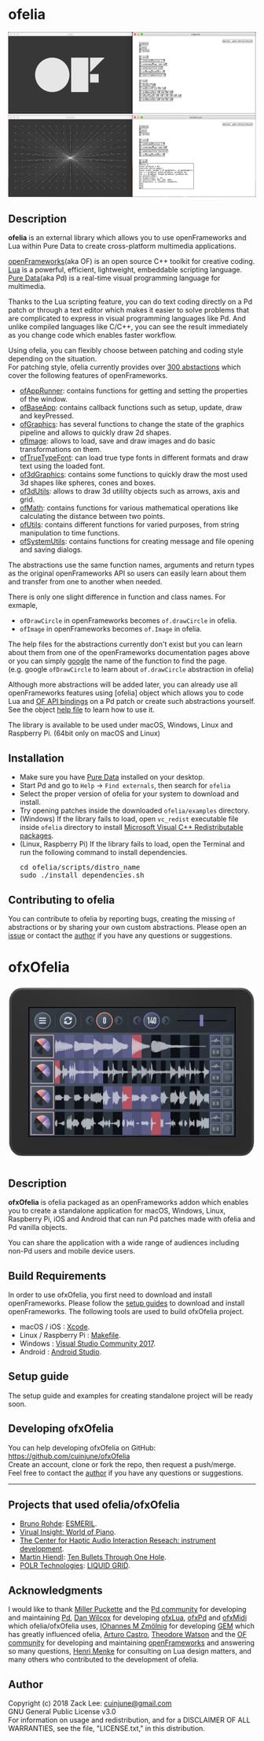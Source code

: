 # ofelia
![alt text](doc/screenshot1.png)
![alt text](doc/screenshot2.png)

## Description
**ofelia** is an external library which allows you to use openFrameworks and Lua within Pure Data to create cross-platform multimedia applications.

[openFrameworks](http://openframeworks.cc/)(aka OF) is an open source C++ toolkit for creative coding.<br />
[Lua](https://www.lua.org/) is a powerful, efficient, lightweight, embeddable scripting language.<br />
[Pure Data](https://puredata.info/)(aka Pd) is a real-time visual programming language for multimedia.<br />

Thanks to the Lua scripting feature, you can do text coding directly on a Pd patch or through a text editor which makes it easier to solve problems that are complicated to express in visual programming languages like Pd. And unlike compiled languages like C/C++, you can see the result immediately as you change code which enables faster workflow.

Using ofelia, you can flexibly choose between patching and coding style depending on the situation.<br />
For patching style, ofelia currently provides over [300 abstactions](https://github.com/cuinjune/ofxOfelia/tree/master/ofelia/libs/of) which cover the following features of openFrameworks.

* [ofAppRunner](https://openframeworks.cc/documentation/application/ofAppRunner/): contains functions for getting and setting the properties of the window.
* [ofBaseApp](https://openframeworks.cc/documentation/application/ofBaseApp/): contains callback functions such as setup, update, draw and keyPressed.
* [ofGraphics](https://openframeworks.cc/documentation/graphics/ofGraphics/): has several functions to change the state of the graphics pipeline and allows to quickly draw 2d shapes.
* [ofImage](https://openframeworks.cc/documentation/graphics/ofImage/): allows to load, save and draw images and do basic transformations on them.
* [ofTrueTypeFont](https://openframeworks.cc/documentation/graphics/ofTrueTypeFont/): can load true type fonts in different formats and draw text using the loaded font.
* [of3dGraphics](https://openframeworks.cc/documentation/3d/of3dGraphics/): contains some functions to quickly draw the most used 3d shapes like spheres, cones and boxes.
* [of3dUtils](https://openframeworks.cc/documentation/3d/of3dUtils/): allows to draw 3d utililty objects such as arrows, axis and grid.
* [ofMath](https://openframeworks.cc/documentation/math/ofMath/): contains functions for various mathematical operations like calculating the distance between two points.
* [ofUtils](https://openframeworks.cc/documentation/utils/ofUtils/): contains different functions for varied purposes, from string manipulation to time functions.
* [ofSystemUtils](https://openframeworks.cc/documentation/utils/ofSystemUtils/): contains functions for creating message and file opening and saving dialogs.

The abstractions use the same function names, arguments and return types as the original openFrameworks API so users can easily learn about them and transfer from one to another when needed.

There is only one slight difference in function and class names. For exmaple,

* `ofDrawCircle` in openFrameworks becomes `of.drawCircle` in ofelia.
* `ofImage` in openFrameworks becomes `of.Image` in ofelia.

The help files for the abstractions currently don't exist but you can learn about them from one of the openFrameworks documentation pages above or you can simply [google](https://www.google.com/) the name of the function to find the page.<br /> 
(e.g. google `ofDrawCircle` to learn about `of.drawCircle` abstraction in ofelia)

Although more abstractions will be added later, you can already use all openFrameworks features using [ofelia] object which allows you to code Lua and [OF API bindings](https://github.com/danomatika/ofxLua#of-api-bindings) on a Pd patch or create such abstractions yourself. See the object [help file](https://github.com/cuinjune/ofxOfelia/blob/master/ofelia/ofelia-help.pd) to learn how to use it.

The library is available to be used under macOS, Windows, Linux and Raspberry Pi. (64bit only on macOS and Linux)

## Installation
* Make sure you have [Pure Data](https://puredata.info/downloads/pure-data) installed on your desktop.
* Start Pd and go to `Help` -> `Find externals`, then search for `ofelia`
* Select the proper version of ofelia for your system to download and install.
* Try opening patches inside the downloaded `ofelia/examples` directory.
* (Windows) If the library fails to load, open `vc_redist` executable file inside `ofelia` directory to install [Microsoft Visual C++ Redistributable packages](https://support.microsoft.com/en-us/help/2977003/the-latest-supported-visual-c-downloads).
* (Linux, Raspberry Pi) If the library fails to load, open the Terminal and run the following command to install dependencies.
  <pre>cd ofelia/scripts/distro_name
  sudo ./install_dependencies.sh</pre>
  
## Contributing to ofelia
You can contribute to ofelia by reporting bugs, creating the missing `of` abstractions or by sharing your own custom abstractions. Please open an [issue](https://github.com/cuinjune/ofxOfelia/issues) or contact the [author](#author) if you have any questions or suggestions.
  
# ofxOfelia
![alt text](doc/standalone.png)

## Description

**ofxOfelia** is ofelia packaged as an openFrameworks addon which enables you to create a standalone application for macOS, Windows, Linux, Raspberry Pi, iOS and Android that can run Pd patches made with ofelia and Pd vanilla objects.

You can share the application with a wide range of audiences including non-Pd users and mobile device users.

## Build Requirements
In order to use ofxOfelia, you first need to download and install openFrameworks. Please follow the [setup guides](http://openframeworks.cc/download/) to download and install openFrameworks. The following tools are used to build ofxOfelia project.

* macOS / iOS : [Xcode](https://developer.apple.com/xcode/).
* Linux / Raspberry Pi : [Makefile](https://www.gnu.org/software/make/).
* Windows : [Visual Studio Community 2017](https://visualstudio.microsoft.com/vs/community/).
* Android : [Android Studio](https://developer.android.com/studio/).

## Setup guide
The setup guide and examples for creating standalone project will be ready soon.

## Developing ofxOfelia
You can help developing ofxOfelia on GitHub: https://github.com/cuinjune/ofxOfelia<br />
Create an account, clone or fork the repo, then request a push/merge.<br />
Feel free to contact the [author](#author) if you have any questions or suggestions.

--------------

## Projects that used ofelia/ofxOfelia
* [Bruno Rohde](http://esmeril.ufba.br/): [ESMERIL](https://youtu.be/MOz3MCIBDzM/).
* [Virual Insight: World of Piano](https://gust.com/companies/virtual-insight).
* [The Center for Haptic Audio Interaction Reseach: instrument development](https://chair.audio/).
* [Martin Hiendl](http://martinhiendl.com/): [Ten Bullets Through One Hole](http://martinhiendl.com/?section=ten-bullets-through-one-hole/).
* [POLR Technologies](https://www.facebook.com/polrtech/): [LIQUID GRID](https://youtu.be/L5zdNc3NvRg/).

## Acknowledgments
I would like to thank [Miller Puckette](http://msp.ucsd.edu/) and the [Pd community](http://puredata.info/community/) for developing and maintaining [Pd](http://puredata.info/), [Dan Wilcox](http://danomatika.com/) for developing [ofxLua](https://github.com/danomatika/ofxLua/), [ofxPd](https://github.com/danomatika/ofxPd/) and [ofxMidi](https://github.com/danomatika/ofxMidi/) which ofelia/ofxOfelia uses, [IOhannes M Zmölnig](https://puredata.info/author/zmoelnig/) for developing [GEM](https://puredata.info/downloads/gem/) which has greatly influenced ofelia, [Arturo Castro](http://arturocastro.net/), [Theodore Watson](http://www.theowatson.com/) and the [OF community](https://openframeworks.cc/community/) for developing and maintaining [openFrameworks](https://openframeworks.cc/) and answering so many questions, [Henri Menke](https://www.henrimenke.com/) for consulting on Lua design matters, and many others who contributed to the development of ofelia.

## Author
Copyright (c) 2018 Zack Lee: <cuinjune@gmail.com><br />
GNU General Public License v3.0<br />
For information on usage and redistribution, and for a DISCLAIMER OF ALL WARRANTIES, see the file, "LICENSE.txt," in this distribution.

